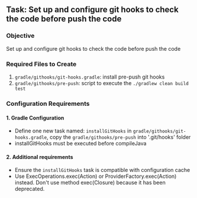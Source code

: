## Task: Set up and configure git hooks to check the code before push the code

### Objective

Set up and configure git hooks to check the code before push the code

### Required Files to Create

1. `gradle/githooks/git-hooks.gradle`: install pre-push git hooks
2. `gradle/githooks/pre-push`: script to execute the `./gradlew clean build test`

### Configuration Requirements

#### 1. Gradle Configuration

- Define one new task named: `installGitHooks` in `gradle/githooks/git-hooks.gradle`, copy the `gradle/githooks/pre-push` into '.git/hooks' folder
- installGitHooks must be executed before compileJava

#### 2. Additional requirements

- Ensure the `installGitHooks` task is compatible with configuration cache
- Use ExecOperations.exec(Action) or ProviderFactory.exec(Action) instead. Don't use method exec(Closure) because it has been deprecated.
